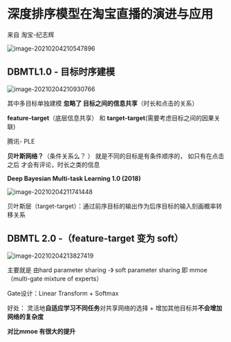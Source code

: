 # 深度排序模型在淘宝直播的演进与应用

来自 淘宝-纪志辉



![image-20210204210547896](https://i.loli.net/2021/02/04/3VNjOat9qn8SPf4.png)



## DBMTL1.0 - 目标时序建模  

![image-20210204210930766](https://i.loli.net/2021/02/04/va5ZAptfuq723mc.png)

 其中多目标单独建模 **忽略了 目标之间的信息共享**（时长和点击的关系）

**feature-target**（底层信息共享） 和 **target-target**(需要考虑目标之间的因果关联)

腾讯- PLE 



**贝叶斯网络？**（条件关系么？ ） 就是不同的目标是有条件顺序的， 如只有在点击之后 才会有评论，时长之类的信息 

**Deep Bayesian Multi-task Learning 1.0 (2018)**  

![image-20210204211741448](https://i.loli.net/2021/02/04/toNHJAGc5DbSd94.png)

贝叶斯层（target-target）：通过前序目标的输出作为后序目标的输入刻画概率转移关系  



## DBMTL 2.0 -（feature-target 变为 soft）

![image-20210204213827419](https://i.loli.net/2021/02/04/5mRa6BkVSQGeLlI.png)

主要就是 由hard parameter sharing -》 soft parameter sharing 即 mmoe （multi-gate mixture of experts）

Gate设计：Linear Transform + Softmax  

好处： 灵活地**自适应学习不同任务**对共享网络的选择   + 增加其他目标并**不会增加网络的复杂度**  



**对比mmoe 有很大的提升** 